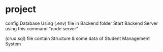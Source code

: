 # project
config Database Using (.env) file in Backend folder
Start Backend Server using this command "node server"

(crud.sql) file contain Structure & some data of Student Management System
